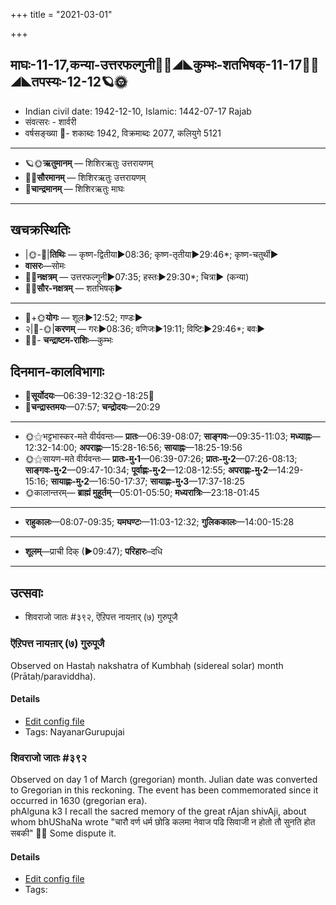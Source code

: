 +++
title = "2021-03-01"

+++
## माघः-11-17,कन्या-उत्तरफल्गुनी🌛🌌◢◣कुम्भः-शतभिषक्-11-17🌌🌞◢◣तपस्यः-12-12🪐🌞
- Indian civil date: 1942-12-10, Islamic: 1442-07-17 Rajab
- संवत्सरः - शार्वरी
- वर्षसङ्ख्या 🌛- शकाब्दः 1942, विक्रमाब्दः 2077, कलियुगे 5121
___________________
- 🪐🌞**ऋतुमानम्** — शिशिरऋतुः उत्तरायणम्
- 🌌🌞**सौरमानम्** — शिशिरऋतुः उत्तरायणम्
- 🌛**चान्द्रमानम्** — शिशिरऋतुः माघः
___________________


## खचक्रस्थितिः
- |🌞-🌛|**तिथिः** — कृष्ण-द्वितीया►08:36; कृष्ण-तृतीया►29:46*; कृष्ण-चतुर्थी►  
- **वासरः**—सोमः  
- 🌌🌛**नक्षत्रम्** — उत्तरफल्गुनी►07:35; हस्तः►29:30*; चित्रा► (कन्या)  
- 🌌🌞**सौर-नक्षत्रम्** — शतभिषक्►  
___________________
- 🌛+🌞**योगः** — शूलः►12:52; गण्डः►  
- २|🌛-🌞|**करणम्** — गरः►08:36; वणिजः►19:11; विष्टिः►29:46*; बवः►  
- 🌌🌛- **चन्द्राष्टम-राशिः**—कुम्भः  


## दिनमान-कालविभागाः
- 🌅**सूर्योदयः**—06:39-12:32🌞️-18:25🌇  
- 🌛**चन्द्रास्तमयः**—07:57; **चन्द्रोदयः**—20:29  
___________________
- 🌞⚝भट्टभास्कर-मते वीर्यवन्तः— **प्रातः**—06:39-08:07; **साङ्गवः**—09:35-11:03; **मध्याह्नः**—12:32-14:00; **अपराह्णः**—15:28-16:56; **सायाह्नः**—18:25-19:56  
- 🌞⚝सायण-मते वीर्यवन्तः— **प्रातः-मु॰1**—06:39-07:26; **प्रातः-मु॰2**—07:26-08:13; **साङ्गवः-मु॰2**—09:47-10:34; **पूर्वाह्णः-मु॰2**—12:08-12:55; **अपराह्णः-मु॰2**—14:29-15:16; **सायाह्णः-मु॰2**—16:50-17:37; **सायाह्णः-मु॰3**—17:37-18:25  
- 🌞कालान्तरम्— **ब्राह्मं मुहूर्तम्**—05:01-05:50; **मध्यरात्रिः**—23:18-01:45  
___________________
- **राहुकालः**—08:07-09:35; **यमघण्टः**—11:03-12:32; **गुलिककालः**—14:00-15:28  
___________________
- **शूलम्**—प्राची दिक् (►09:47); **परिहारः**–दधि  
___________________

## उत्सवाः
- शिवराजो जातः #३९२, ऎऱिपत्त नायऩार् (७) गुरुपूजै
### ऎऱिपत्त नायऩार् (७) गुरुपूजै

Observed on Hastaḥ nakshatra of Kumbhaḥ (sidereal solar) month (Prātaḥ/paraviddha). 

#### Details
- [Edit config file](https://github.com/jyotisham/adyatithi/tree/master/mahApuruSha/nAyanAr/sidereal_solar_month/nakshatra/11/13/er2ipatta%20nAyan2Ar%20%287%29%20gurupUjai.toml)
- Tags: NayanarGurupujai


### शिवराजो जातः #३९२

Observed on day 1 of March (gregorian) month. Julian date was converted to Gregorian in this reckoning. The event has been commemorated since it occurred in 1630 (gregorian era).  
phAlguna k3 I recall the sacred memory of the great rAjan shivAji, about whom bhUShaNa wrote "चारौ वर्ण धर्म छोडि कलमा नेवाज पढि सिवाजी न होतो तौ सुनति होत सबकी" 🙏🙏
 Some dispute it.

#### Details
- [Edit config file](https://github.com/jyotisham/adyatithi/tree/master/mahApuruSha/xatra-later/gregorian/day/03/01/shivarAjo_jAtaH.toml)
- Tags: 


